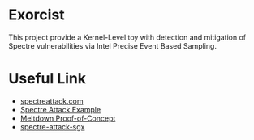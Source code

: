 # Exorcist
This project provide a Kernel-Level toy with detection and mitigation of Spectre vulnerabilities via Intel Precise Event Based Sampling.


# Useful Link
- [spectreattack.com](https://spectreattack.com/)
- [Spectre Attack Example](https://github.com/Eugnis/spectre-attack?tab=readme-ov-file)
- [Meltdown Proof-of-Concept](https://github.com/isec-tugraz/meltdown)
- [spectre-attack-sgx](https://github.com/lsds/spectre-attack-sgx?tab=readme-ov-file)
